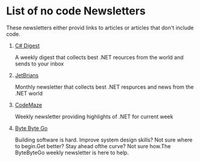 # List of no code Newsletters

These newsletters either provid links to articles or articles that don't include code.

1. [C# Digest](https://csharpdigest.net/)
	
	A weekly digest that collects best .NET reources from the world and sends to your inbox

2. [JetBrians](https://lnkd.in/dJFvngkZ)

	Monthly newsletter that collects best .NET respurces and news from the .NET world

3. [CodeMaze](https://code-maze.com/)

	Weekly newsletter providing highlights of .NET for current week
	
4. [Byte Byte Go](https://blog.bytebytego.com/)

   Building software is hard. Improve system design skills? Not sure where to begin.Get better? Stay ahead ofthe curve? Not sure how.The ByteByteGo weekly newsletter is here to help.
